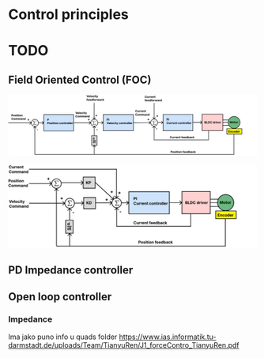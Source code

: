 # Control principles

# TODO

## Field Oriented Control (FOC)


<img src="../assets/cascadeloop.png" alt="drawing" width="1000"/> <br /> </p>

<img src="../assets/PDloop.png" alt="drawing" width="1000"/> <br /> </p>



##  PD Impedance controller

## Open loop controller




### Impedance 
Ima jako puno info u quads folder
https://www.ias.informatik.tu-darmstadt.de/uploads/Team/TianyuRen/J1_forceContro_TianyuRen.pdf